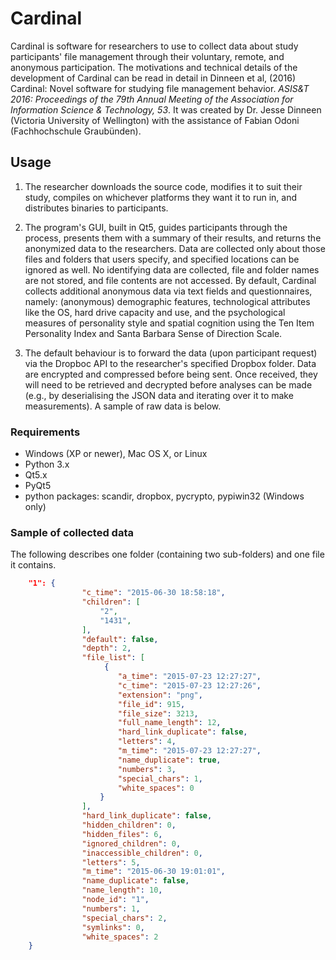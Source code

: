 # Cardinal

Cardinal is software for researchers to use to collect data about study participants' file management through their voluntary, remote, and anonymous participation. The motivations and technical details of the development of Cardinal can be read in detail in Dinneen et al, (2016) Cardinal: Novel software for studying file management behavior. *ASIS&T 2016: Proceedings of the 79th Annual Meeting of the Association for Information Science & Technology, 53*. It was created by Dr. Jesse Dinneen (Victoria University of Wellington) with the assistance of Fabian Odoni (Fachhochschule Graubünden).

## Usage

1. The researcher downloads the source code, modifies it to suit their study, compiles on whichever platforms they want it to run in, and distributes binaries to participants. 

2. The program's GUI, built in Qt5, guides participants through the process, presents them with a summary of their results, and returns the anonymized data to the researchers. Data are collected only about those files and folders that users specify, and specified locations can be ignored as well. No identifying data are collected, file and folder names are not stored, and file contents are not accessed. By default, Cardinal collects additional anonymous data via text fields and questionnaires, namely: (anonymous) demographic features, technological attributes like the OS, hard drive capacity and use, and the psychological measures of personality style and spatial cognition using the Ten Item Personality Index and Santa Barbara Sense of Direction Scale.

3. The default behaviour is to forward the data (upon participant request) via the Dropboc API to the researcher's specified Dropbox folder. Data are encrypted and compressed before being sent. Once received, they will need to be retrieved and decrypted before analyses can be made (e.g., by deserialising the JSON data and iterating over it to make measurements). A sample of raw data is below.

### Requirements
* Windows (XP or newer), Mac OS X, or Linux
* Python 3.x
* Qt5.x
* PyQt5
* python packages: scandir, dropbox, pycrypto, pypiwin32 (Windows only) 

### Sample of collected data
The following describes one folder (containing two sub-folders) and one file it contains.
```json
    "1": {
                "c_time": "2015-06-30 18:58:18",
                "children": [
                    "2",
                    "1431",
                ],
                "default": false,
                "depth": 2,
                "file_list": [
                     {
                        "a_time": "2015-07-23 12:27:27",
                        "c_time": "2015-07-23 12:27:26",
                        "extension": "png",
                        "file_id": 915,
                        "file_size": 3213,
                        "full_name_length": 12,
                        "hard_link_duplicate": false,
                        "letters": 4,
                        "m_time": "2015-07-23 12:27:27",
                        "name_duplicate": true,
                        "numbers": 3,
                        "special_chars": 1,
                        "white_spaces": 0
                    }
                ],
                "hard_link_duplicate": false,
                "hidden_children": 0,
                "hidden_files": 6,
                "ignored_children": 0,
                "inaccessible_children": 0,
                "letters": 5,
                "m_time": "2015-06-30 19:01:01",
                "name_duplicate": false,
                "name_length": 10,
                "node_id": "1",
                "numbers": 1,
                "special_chars": 2,
                "symlinks": 0,
                "white_spaces": 2
    }
```
